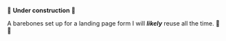 🚧 **Under construction** 🚧

A barebones set up for a landing page form I will __*likely*__ reuse all the time. 📝 🩻
